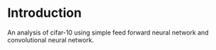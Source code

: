 # Introduction

An analysis of cifar-10 using simple feed forward neural network and convolutional neural network. 

